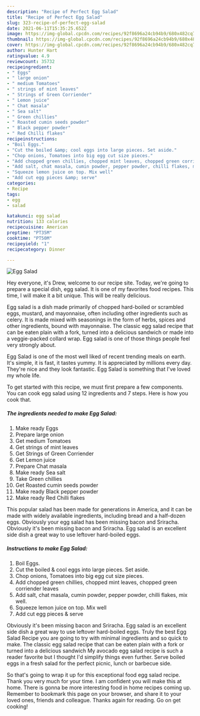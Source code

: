 ```yaml
---
description: "Recipe of Perfect Egg Salad"
title: "Recipe of Perfect Egg Salad"
slug: 323-recipe-of-perfect-egg-salad
date: 2021-06-11T15:35:25.652Z
image: https://img-global.cpcdn.com/recipes/92f8696a24cb94b9/680x482cq70/egg-salad-recipe-main-photo.jpg
thumbnail: https://img-global.cpcdn.com/recipes/92f8696a24cb94b9/680x482cq70/egg-salad-recipe-main-photo.jpg
cover: https://img-global.cpcdn.com/recipes/92f8696a24cb94b9/680x482cq70/egg-salad-recipe-main-photo.jpg
author: Hunter Hart
ratingvalue: 4.9
reviewcount: 35732
recipeingredient:
- " Eggs"
- " large onion"
- " medium Tomatoes"
- " strings of mint leaves"
- " Strings of Green Corriender"
- " Lemon juice"
- " Chat masala"
- " Sea salt"
- " Green chillies"
- " Roasted cumin seeds powder"
- " Black pepper powder"
- " Red Chilli flakes"
recipeinstructions:
- "Boil Eggs."
- "Cut the boiled &amp; cool eggs into large pieces. Set aside."
- "Chop onions, Tomatoes into big egg cut size pieces."
- "Add chopped green chillies, chopped mint leaves, chopped green corriender leaves"
- "Add salt, chat masala, cumin powder, pepper powder, chilli flakes, mix well."
- "Squeeze lemon juice on top. Mix well"
- "Add cut egg pieces &amp; serve"
categories:
- Recipe
tags:
- egg
- salad

katakunci: egg salad 
nutrition: 133 calories
recipecuisine: American
preptime: "PT35M"
cooktime: "PT50M"
recipeyield: "1"
recipecategory: Dinner

---
```



![Egg Salad](https://img-global.cpcdn.com/recipes/92f8696a24cb94b9/680x482cq70/egg-salad-recipe-main-photo.jpg)

Hey everyone, it's Drew, welcome to our recipe site. Today, we're going to prepare a special dish, egg salad. It is one of my favorites food recipes. This time, I will make it a bit unique. This will be really delicious.

Egg salad is a dish made primarily of chopped hard-boiled or scrambled eggs, mustard, and mayonnaise, often including other ingredients such as celery. It is made mixed with seasonings in the form of herbs, spices and other ingredients, bound with mayonnaise. The classic egg salad recipe that can be eaten plain with a fork, turned into a delicious sandwich or made into a veggie-packed collard wrap. Egg salad is one of those things people feel very strongly about.

Egg Salad is one of the most well liked of recent trending meals on earth. It's simple, it is fast, it tastes yummy. It is appreciated by millions every day. They're nice and they look fantastic. Egg Salad is something that I've loved my whole life.


To get started with this recipe, we must first prepare a few components. You can cook egg salad using 12 ingredients and 7 steps. Here is how you cook that.

<!--inarticleads1-->

##### The ingredients needed to make Egg Salad:

1. Make ready  Eggs
1. Prepare  large onion
1. Get  medium Tomatoes
1. Get  strings of mint leaves
1. Get  Strings of Green Corriender
1. Get  Lemon juice
1. Prepare  Chat masala
1. Make ready  Sea salt
1. Take  Green chillies
1. Get  Roasted cumin seeds powder
1. Make ready  Black pepper powder
1. Make ready  Red Chilli flakes


This popular salad has been made for generations in America, and it can be made with widely available ingredients, including bread and a half-dozen eggs. Obviously your egg salad has been missing bacon and Sriracha. Obviously it&#39;s been missing bacon and Sriracha. Egg salad is an excellent side dish a great way to use leftover hard-boiled eggs. 

<!--inarticleads2-->

##### Instructions to make Egg Salad:

1. Boil Eggs.
1. Cut the boiled &amp; cool eggs into large pieces. Set aside.
1. Chop onions, Tomatoes into big egg cut size pieces.
1. Add chopped green chillies, chopped mint leaves, chopped green corriender leaves
1. Add salt, chat masala, cumin powder, pepper powder, chilli flakes, mix well.
1. Squeeze lemon juice on top. Mix well
1. Add cut egg pieces &amp; serve


Obviously it&#39;s been missing bacon and Sriracha. Egg salad is an excellent side dish a great way to use leftover hard-boiled eggs. Truly the best Egg Salad Recipe you are going to try with minimal ingredients and so quick to make. The classic egg salad recipe that can be eaten plain with a fork or turned into a delicious sandwich My avocado egg salad recipe is such a reader favorite but I thought I&#39;d simplify things even further. Serve boiled eggs in a fresh salad for the perfect picnic, lunch or barbecue side. 

So that's going to wrap it up for this exceptional food egg salad recipe. Thank you very much for your time. I am confident you will make this at home. There is gonna be more interesting food in home recipes coming up. Remember to bookmark this page on your browser, and share it to your loved ones, friends and colleague. Thanks again for reading. Go on get cooking!
